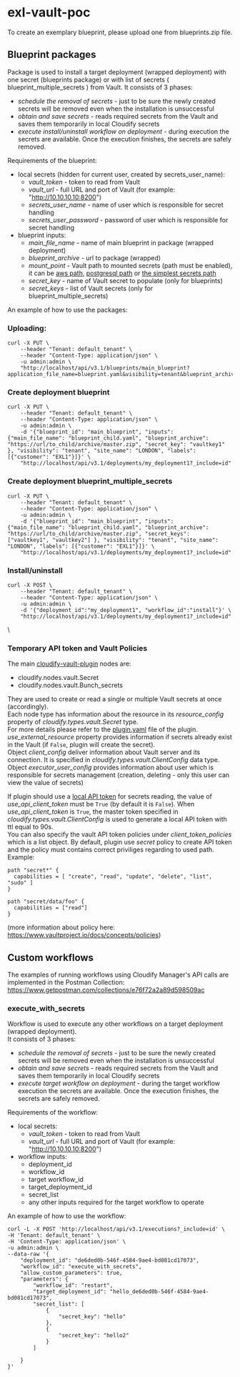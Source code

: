 # exl-vault-poc

To create an exemplary blueprint, please upload one from blueprints.zip file.  

## Blueprint packages
Package is used to install a target deployment (wrapped deployment) with one secret (blueprints package) or with list of secrets ( blueprint_multiple_secrets ) from Vault.
It consists of 3 phases:

 - _schedule the removal of secrets_ - just to be sure the newly created secrets will be removed even when the installation is unsuccessful
 - _obtain and save secrets_ - reads required secrets from the Vault and saves them temporarily in local Cloudify secrets
 - _execute install/uninstall workflow on deployment_ - during execution the secrets are available. Once the execution finishes, the secrets are safely removed.

Requirements of the blueprint:

 - local secrets (hidden for current user, created by secrets_user_name):
   - _vault_token_ - token to read from Vault
   - _vault_url_ - full URL and port of Vault (for example: "http://10.10.10.10:8200")
   - _secrets_user_name_ - name of user which is responsible for secret handling
   - _secrets_user_password_ - password of user which is responsible for secret handling
 - blueprint inputs:
   - _main_file_name_ - name of main blueprint in package (wrapped deployment)
   - _blueprint_archive_ - url to package (wrapped)
   - _mount_point_ - Vault path to mounted secrets (path must be enabled), it can be [aws path](https://www.vaultproject.io/docs/secrets/aws), [postgresql path](https://www.vaultproject.io/docs/secrets/databases/postgresql) or [the simplest secrets path](https://www.vaultproject.io/docs/secrets)
   - _secret_key_ - name of Vault secret to populate (only for blueprints)
   - _secret_keys_ - list of Vault secrets (only for blueprint_multiple_secrets)

An example of how to use the packages:

### Uploading:
```
curl -X PUT \
    --header "Tenant: default_tenant" \
    --header "Content-Type: application/json" \
    -u admin:admin \
    "http://localhost/api/v3.1/blueprints/main_blueprint?application_file_name=blueprint.yaml&visibility=tenant&blueprint_archive_url=https://url/to/archive/master.zip&labels=customer=EXL1"
```

### Create deployment blueprint
```
curl -X PUT \
    --header "Tenant: default_tenant" \
    --header "Content-Type: application/json" \
    -u admin:admin \
    -d '{"blueprint_id": "main_blueprint", "inputs": {"main_file_name": "blueprint_child.yaml", "blueprint_archive": "https://url/to_child/archive/master.zip", "secret_key": "vaultkey1" }, "visibility": "tenant", "site_name": "LONDON", "labels": [{"customer": "EXL1"}]}' \
    "http://localhost/api/v3.1/deployments/my_deployment1?_include=id"
```

### Create deployment blueprint_multiple_secrets
```
curl -X PUT \
    --header "Tenant: default_tenant" \
    --header "Content-Type: application/json" \
    -u admin:admin \
    -d '{"blueprint_id": "main_blueprint", "inputs": {"main_file_name": "blueprint_child.yaml", "blueprint_archive": "https://url/to_child/archive/master.zip", "secret_keys": ["vaultkey1", "vaultkey2"] }, "visibility": "tenant", "site_name": "LONDON", "labels": [{"customer": "EXL1"}]}' \
    "http://localhost/api/v3.1/deployments/my_deployment1?_include=id"
```
### Install/uninstall
```
curl -X POST \
    --header "Tenant: default_tenant" \
    --header "Content-Type: application/json" \
    -u admin:admin \
    -d '{"deployment_id":"my_deployment1", "workflow_id":"install"}' \
    "http://localhost/api/v3.1/deployments/my_deployment1?_include=id"
```
\
### Temporary API token and Vault Policies
The main [cloudify-vault-plugin](https://github.com/ahmadiesa-abu/cloudify-vault-plugin/tree/exl_changes) nodes are:
- cloudify.nodes.vault.Secret
- cloudify.nodes.vault.Bunch_secrets

They are used to create or read a single or multiple Vault secrets at once (accordingly).  
Each node type has information about the resource in its _resource_config_ property of _cloudify.types.vault.Secret_ type.  
For more details please refer to the [plugin.yaml](https://github.com/ahmadiesa-abu/cloudify-vault-plugin/blob/exl_changes/plugin.yaml) file of the plugin.  
_use_external_resource_ property provides information if secrets already exist in the Vault (if `False`, plugin will create the secret).  
Object _client_config_ deliver information about Vault server and its connection. It is specified in _cloudify.types.vault.ClientConfig_ data type.
Object _executor_user_config_ provides information about user which is responsible for secrets management (creation, deleting - only this user can view the value of secrets)

If plugin should use a [local API token](https://www.vaultproject.io/api-docs/auth/token) for secrets reading, the value of _use_api_client_token_ must be `True` (by default it is `False`). When _use_api_client_token_ is `True`, the master token specified in _cloudify.types.vault.ClientConfig_ is used to generate a local API token with ttl equal to 90s.  
You can also specify the vault API token policies under _client_token_policies_ which is a list object.
By default, plugin use _secret_ policy to create API token and the policy must contains correct priviliges regarding to used path.  
Example:
```
path "secret*" {
  capabilities = [ "create", "read", "update", "delete", "list", "sudo" ]
}

path "secret/data/foo" {
  capabilities = ["read"]
}
```
(more information about policy here: https://www.vaultproject.io/docs/concepts/policies)

## Custom workflows
The examples of running workflows using Cloudify Manager's API calls are implemented in the Postman Collection: https://www.getpostman.com/collections/e76f72a2a89d598509ac

### execute_with_secrets

Workflow is used to execute any other workflows on a target deployment (wrapped deployment).  
It consists of 3 phases:
 - _schedule the removal of secrets_ - just to be sure the newly created secrets will be removed even when the installation is unsuccessful
 - _obtain and save secrets_ - reads required secrets from the Vault and saves them temporarily in local Cloudify secrets
 - _execute target workflow on deployment_ - during the target workflow execution the secrets are available. Once the execution finishes, the secrets are safely removed.

Requirements of the workflow:
 - local secrets:
    - _vault_token_ - token to read from Vault
    - _vault_url_ - full URL and port of Vault (for example: "http://10.10.10.10:8200")
 - workflow inputs:
    - deployment_id
    - workflow_id
    - target workflow_id
    - target_deployment_id
    - secret_list
    - any other inputs required for the target workflow to operate

An example of how to use the workflow:
```
curl -L -X POST 'http://localhost/api/v3.1/executions?_include=id' \
-H 'Tenant: default_tenant' \
-H 'Content-Type: application/json' \
-u admin:admin \
--data-raw '{
    "deployment_id": "de6ded0b-546f-4584-9ae4-bd081cd17073",
    "workflow_id": "execute_with_secrets",
    "allow_custom_parameters": true,
    "parameters": {
        "workflow_id": "restart",
        "target_deployment_id": "hello_de6ded0b-546f-4584-9ae4-bd081cd17073",
        "secret_list": [
            {
                "secret_key": "hello"
            },
            {
                "secret_key": "hello2"
            }
        ]

    }
}'
```
